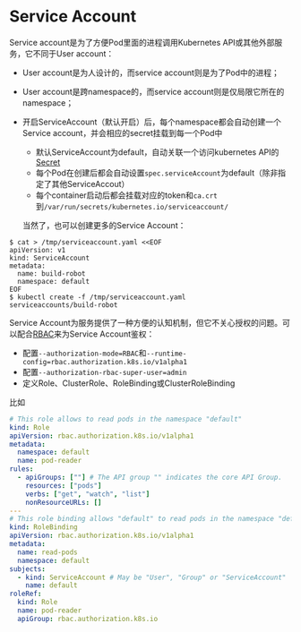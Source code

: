 # Service Account

Service account是为了方便Pod里面的进程调用Kubernetes API或其他外部服务，它不同于User account：

- User account是为人设计的，而service account则是为了Pod中的进程；
- User account是跨namespace的，而service account则是仅局限它所在的namespace；
- 开启ServiceAccount（默认开启）后，每个namespace都会自动创建一个Service account，并会相应的secret挂载到每一个Pod中
  - 默认ServiceAccount为default，自动关联一个访问kubernetes API的[Secret](Secret.md)
  - 每个Pod在创建后都会自动设置`spec.serviceAccount`为default（除非指定了其他ServiceAccout）
  - 每个container启动后都会挂载对应的token和`ca.crt`到`/var/run/secrets/kubernetes.io/serviceaccount/`

  当然了，也可以创建更多的Service Account：
  
```
$ cat > /tmp/serviceaccount.yaml <<EOF
apiVersion: v1
kind: ServiceAccount
metadata:
  name: build-robot
  namespace: default
EOF
$ kubectl create -f /tmp/serviceaccount.yaml
serviceaccounts/build-robot
``` 

Service Account为服务提供了一种方便的认知机制，但它不关心授权的问题。可以配合[RBAC](https://kubernetes.io/docs/admin/authorization/#a-quick-note-on-service-accounts)来为Service Account鉴权：
- 配置`--authorization-mode=RBAC`和`--runtime-config=rbac.authorization.k8s.io/v1alpha1`
- 配置`--authorization-rbac-super-user=admin`
- 定义Role、ClusterRole、RoleBinding或ClusterRoleBinding

比如

```yaml
# This role allows to read pods in the namespace "default"
kind: Role
apiVersion: rbac.authorization.k8s.io/v1alpha1
metadata:
  namespace: default
  name: pod-reader
rules:
  - apiGroups: [""] # The API group "" indicates the core API Group.
    resources: ["pods"]
    verbs: ["get", "watch", "list"]
    nonResourceURLs: []
---
# This role binding allows "default" to read pods in the namespace "default"
kind: RoleBinding
apiVersion: rbac.authorization.k8s.io/v1alpha1
metadata:
  name: read-pods
  namespace: default
subjects:
  - kind: ServiceAccount # May be "User", "Group" or "ServiceAccount"
    name: default
roleRef:
  kind: Role
  name: pod-reader
  apiGroup: rbac.authorization.k8s.io
```





